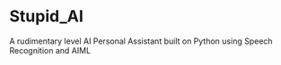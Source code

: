 # Stupid_AI
A rudimentary level AI Personal Assistant built on Python using Speech Recognition and AIML
